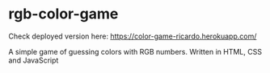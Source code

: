 # rgb-color-game

Check deployed version here: https://color-game-ricardo.herokuapp.com/

A simple game of guessing colors with RGB numbers. Written in HTML, CSS and JavaScript
